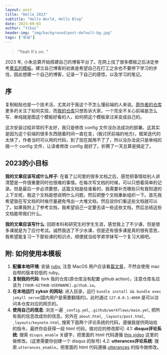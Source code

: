 ```yaml
---
layout: post
title: "Hello 2023"
subtitle: "Hello World, Hello Blog"
date: 2023-09-03
author: "Yikai"
header-img: "img/background/post-default-bg.jpg"
tags: ["杂谈"]
---
```


> “Yeah It's on. “

2023 年, 小朱总算开始搭建自己的博客平台了。在网上找了很多模板之后决定参考[黄玄的模板](https://github.com/Huxpro/huxpro.github.io)。建立自己博客的初衷是希望自己在打工之余也不要停下学习的步伐，因此想建一个自己的博客，记录一下自己的感悟，以及学习的笔记。

<!-- <p id = "introduction"></p> -->

## 序

复制粘贴也是一个技术活，尤其对于我这个不怎么懂前端的人来说。[原作者的仓库](https://github.com/Huxpro/huxpro.github.io)更多的关注了如何实现，而[我的仓库](https://github.com/zyksir/zyksir.github.io)只想告诉大家，一个完全不关心前端是怎么写、单纯就是图这个模板好看的人，如何把这个模板拿过来变成自己的。

这次安装过程非常的不友好，我只是修改 config 文件没办法成功的部署。这其实是因为这个前端的很多东西随着时间一直在变，(我讨厌前端的地方)，框架迭代的太快了，作者当时可以用的代码，到了现在就用不了了，所以没办法说只是单纯的搞一个 config 文件，让读者修改 config 就好了。折腾了一天总算是搞定了。

## 2023的小目标

**我的文章应该写成什么样子**: 在看了公司里的很多文档之后，感觉把事情给别人讲清楚是一件很重要同时也很难的事情。在每次写文档的时候，可以只想着简单的记录。但是最后一步必须要想，这篇文档是给谁看的，我需要补充哪些只有我知道的上下文呢，我这个文档是想说明什么问题，然后把整个文档重新组织一下。首先我希望我在写文档的时候尽量避免甩出一大堆文档，然后说你们看这些文档就可以了。如果我附上了参考文档，我希望自己一定要去读一些这些文档，然后总结这些文档能带我们什么。


**我的文章应该写什么**: 回顾本科和研究生的学生生涯，感觉我上了不少课，但是很多课就是为了应付考试。诚然我选了不少水课，但是还有很多课是真的很有意思，我希望能复习一下那些课的知识点，顺便就当给学弟学妹写一个复习大纲吧。

## 附: 如何使用本模板

1. **配置本地环境**: 安装 [ruby](https://ruby-lang.org/en/documentation/installation), 注意 MacOS 用户应该看[篇文章](https://mac.install.guide/ruby/13.html)，不然会使用 mac 自带的版本较低的 ruby。
2. **复制我的代码**: fork 我的仓库(原仓库没有配置 github action)，注意仓库名应该为 `[YOUR-GITHUB-USERNAME].github.io`。
3. **在本地运行 zyksir 的网站**: 进入目录，运行 `bundle install && bundle exec jekyll serve`(国内用户是需要翻墙的)。此时通过 `127.0.0.1:4000` 是可以访问本仓库对应的网页的。
4. **使用自己的信息**: 浏览一遍 `_config.yml`, `.github/workflows/main.yml`, 把所有我的信息改成你的信息。另外在 `about.html`, `_layouts/post.html`,  `_layouts/keynote.html`, 搜索下面两个评论系统的代码，遵循我提供网站给的指令，最终你会获得一段 html 代码，做对应的修改即可:
    4.1: **disqus评论系统**: 搜索 `disqus_enable` 关键字，把里面的 html 代码遵循 [this video](https://disqus.com/admin/install/platforms/universalcode/) 这里的做修改。(这里需要你创建一个 disqus 的账号)
    4.2: **utterances评论系统**: 搜索 `utterances_enable`，把里面的 html 代码遵循 [utterances](https://github.com/apps/utterances) 的指令做修改。